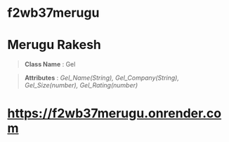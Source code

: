 # f2wb37merugu

# Merugu Rakesh

> **Class Name** : Gel

> **Attributes** : _Gel_Name(String), Gel_Company(String), Gel_Size(number), Gel_Rating(number)_

# https://f2wb37merugu.onrender.com
